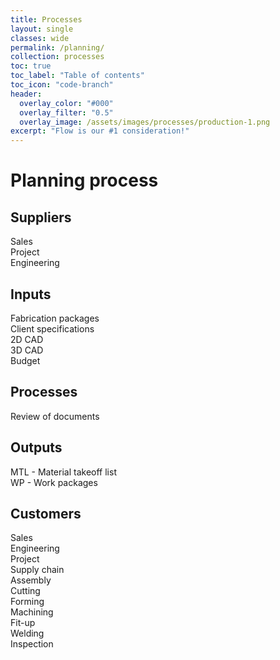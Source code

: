 ```yaml
---
title: Processes
layout: single
classes: wide
permalink: /planning/
collection: processes
toc: true
toc_label: "Table of contents"
toc_icon: "code-branch"
header:
  overlay_color: "#000"
  overlay_filter: "0.5"
  overlay_image: /assets/images/processes/production-1.png
excerpt: "Flow is our #1 consideration!"
---
```

# Planning process

## Suppliers
Sales  
Project  
Engineering
## Inputs
Fabrication packages  
Client specifications  
2D CAD  
3D CAD  
Budget
## Processes
Review of documents
## Outputs
MTL - Material takeoff list  
WP - Work packages
## Customers
Sales  
Engineering  
Project  
Supply chain  
Assembly  
Cutting  
Forming  
Machining  
Fit-up  
Welding  
Inspection
